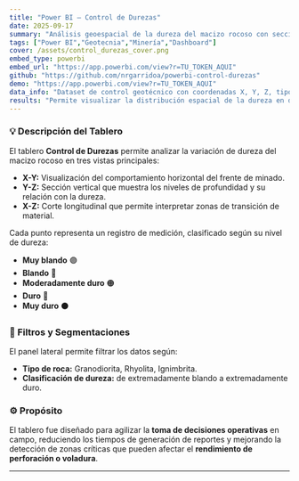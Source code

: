 ```yaml
---
title: "Power BI — Control de Durezas"
date: 2025-09-17
summary: "Análisis geoespacial de la dureza del macizo rocoso con secciones interactivas X-Y, Y-Z y X-Z."
tags: ["Power BI","Geotecnia","Minería","Dashboard"]
cover: /assets/control_durezas_cover.png
embed_type: powerbi
embed_url: "https://app.powerbi.com/view?r=TU_TOKEN_AQUI"
github: "https://github.com/nrgarridoa/powerbi-control-durezas"
demo: "https://app.powerbi.com/view?r=TU_TOKEN_AQUI"
data_info: "Dataset de control geotécnico con coordenadas X, Y, Z, tipo de roca y clasificación de dureza."
results: "Permite visualizar la distribución espacial de la dureza en diferentes frentes, identificar patrones geomecánicos y optimizar el control operacional."
---
```


### 💡 Descripción del Tablero
El tablero **Control de Durezas** permite analizar la variación de dureza del macizo rocoso en tres vistas principales:

- **X-Y:** Visualización del comportamiento horizontal del frente de minado.  
- **Y-Z:** Sección vertical que muestra los niveles de profundidad y su relación con la dureza.  
- **X-Z:** Corte longitudinal que permite interpretar zonas de transición de material.  

Cada punto representa un registro de medición, clasificado según su nivel de dureza:
- **Muy blando** 🟣  
- **Blando** 🔵  
- **Moderadamente duro** 🟠  
- **Duro** 🔴  
- **Muy duro** ⚫  

### 🎯 Filtros y Segmentaciones
El panel lateral permite filtrar los datos según:
- **Tipo de roca:** Granodiorita, Rhyolita, Ignimbrita.  
- **Clasificación de dureza:** de extremadamente blando a extremadamente duro.  

### ⚙️ Propósito
El tablero fue diseñado para agilizar la **toma de decisiones operativas** en campo, reduciendo los tiempos de generación de reportes y mejorando la detección de zonas críticas que pueden afectar el **rendimiento de perforación o voladura**.

---
